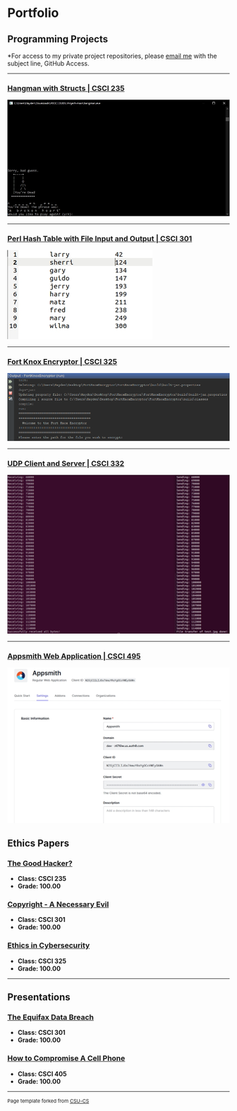 Portfolio
=========

Programming Projects
--------------------

*For access to my private project repositories, please [email me](mailto:HMAckerman@csustudent.net?subject=GitHub%20Access) with the subject line, GitHub Access.

---
### [Hangman with Structs | CSCI 235](project1)

![Hangman Loss](images/cppfig6.jpg)

---
### [Perl Hash Table with File Input and Output | CSCI 301](../../project2.md)

![Sorted Output](images/sorted.jpg)

---
### [Fort Knox Encryptor | CSCI 325](project3)

![Fort Knox Encryptor](images/FKEFig1.png)

---
### [UDP Client and Server | CSCI 332](project4)

![UDP Client and UDP Server](images/udpfig4.jpg)

---
### [Appsmith Web Application | CSCI 495](project5)

![Appsmith](images/auth0fig5.jpg) 

Ethics Papers
-------------

### [The Good Hacker?](/pdf/csci235Ethics.pdf)

-   **Class: CSCI 235**  
-   **Grade: 100.00**

### [Copyright - A Necessary Evil](/pdf/csci301Ethics.pdf)

-   **Class: CSCI 301** 
-   **Grade: 100.00**

### [Ethics in Cybersecurity](/pdf/csci325Ethics.pdf)

-   **Class: CSCI 325** 
-   **Grade: 100.00**

---

Presentations
-------------

### [The Equifax Data Breach](/pdf/EquifaxDataBreach.pdf)

- **Class: CSCI 301** 
- **Grade: 100.00**


### [How to Compromise A Cell Phone](/pdf/HowtoCompromiseaCellPhone.pdf)

- **Class: CSCI 405** 
- **Grade: 100.00**

---

<p style="font-size:11px">Page template forked from <a href="https://github.com/csu-cs/csci-portfolio">CSU-CS</a></p>
<!-- Remove above link if you don't want to attributive -->
